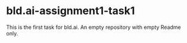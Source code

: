 # bld.ai-assignment1-task1
This is the first task for bld.ai. An empty repository with empty Readme only. 
